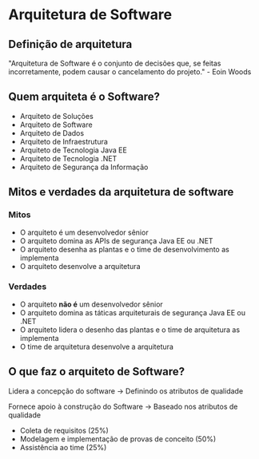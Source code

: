 # Arquitetura de Software

## Definição de arquitetura

"Arquitetura de Software é o conjunto de decisões que, se feitas incorretamente, podem causar o cancelamento do projeto." - Eoin Woods


## Quem arquiteta é o Software?

- Arquiteto de Soluções
- Arquiteto de Software
- Arquiteto de Dados
- Arquiteto de Infraestrutura
- Arquiteto de Tecnologia Java EE
- Arquiteto de Tecnologia .NET
- Arquiteto de Segurança da Informação

## Mitos e verdades da arquitetura de software

### Mitos

- O arquiteto é um desenvolvedor sênior
- O arquiteto domina as APIs de segurança Java EE ou .NET
- O arquiteto desenha as plantas e o time de desenvolvimento as implementa
- O arquiteto desenvolve a arquitetura

### Verdades

- O arquiteto **não é** um desenvolvedor sênior
- O arquiteto domina as táticas arquiteturais de segurança Java EE ou .NET
- O arquiteto lidera o desenho das plantas e o time de arquitetura as implementa
- O time de arquitetura desenvolve a arquitetura


## O que faz o arquiteto de Software?

Lidera a concepção do software -> Definindo os atributos de qualidade

Fornece apoio à construção do Software -> Baseado nos atributos de qualidade


- Coleta de requisitos (25%)
- Modelagem e implementação de provas de conceito (50%)
- Assistência ao time (25%)
